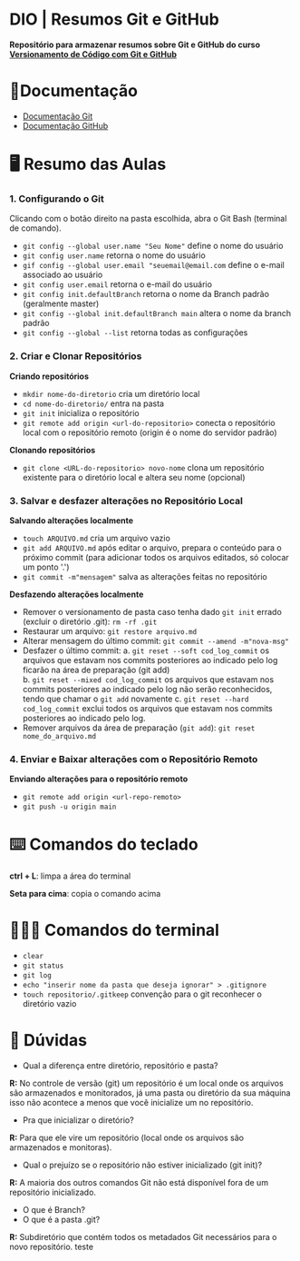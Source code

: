 # DIO | Resumos Git e GitHub

**Repositório para armazenar resumos sobre Git e GitHub do curso [Versionamento de Código com Git e GitHub](https://web.dio.me/course/406684a4-396d-4160-94b9-ead934e18564/learning/599dd3dd-d189-474f-a55c-22f37b4472da?back=/track/microsoft-azure-essentials&tab=path&moduleId=undefined)**

# 📓Documentação
- [Documentação Git](https://git-scm.com/doc)
- [Documentação GitHub](https://docs.github.com/)

# 🖥️ Resumo das Aulas

### 1. Configurando o Git
Clicando com o botão direito na pasta escolhida, abra o Git Bash (terminal de comando).
- `git config --global user.name "Seu Nome"` define o nome do usuário
- `git config user.name` retorna o nome do usuário
- `gif config --global user.email "seuemail@email.com` define o e-mail associado ao usuário 
- `git config user.email` retorna o e-mail do usuário
- `git config init.defaultBranch` retorna o nome da Branch padrão (geralmente master)
- `git config --global init.defaultBranch main` altera o nome da branch padrão
- `git config --global --list` retorna todas as configurações

### 2. Criar e Clonar Repositórios

**Criando repositórios**
- `mkdir nome-do-diretorio` cria um diretório local
- `cd nome-do-diretorio/` entra na pasta
- `git init` inicializa o repositório
- `git remote add origin <url-do-repositorio>` conecta o repositório local com o repositório remoto (origin é o nome do servidor padrão)
 
**Clonando repositórios**
- `git clone <URL-do-repositorio> novo-nome` clona um repositório existente para o diretório local e altera seu nome (opcional)

### 3. Salvar e desfazer alterações no Repositório Local

**Salvando alterações localmente**
- `touch ARQUIVO.md` cria um arquivo vazio
- `git add ARQUIVO.md` após editar o arquivo, prepara o conteúdo para o próximo commit (para adicionar todos os arquivos editados, só colocar um ponto '.')
- `git commit -m"mensagem"` salva as alterações feitas no repositório

**Desfazendo alterações localmente**
- Remover o versionamento de pasta caso tenha dado `git init` errado (excluir o diretório .git): `rm -rf .git`
- Restaurar um arquivo: `git restore arquivo.md`
- Alterar mensagem do último commit: `git commit --amend -m"nova-msg"`
- Desfazer o último commit:
a. `git reset --soft cod_log_commit` os arquivos que estavam nos commits posteriores ao indicado pelo log ficarão na área de preparação (git add)  
b. `git reset --mixed cod_log_commit` os arquivos que estavam nos commits posteriores ao indicado pelo log não serão reconhecidos, tendo que chamar o `git add` novamente
c. `git reset --hard cod_log_commit` exclui todos os arquivos que estavam nos commits posteriores ao indicado pelo log.
- Remover arquivos da área de preparação (`git add`): `git reset nome_do_arquivo.md`

### 4. Enviar e Baixar alterações com o Repositório Remoto

**Enviando alterações para o repositório remoto**
- `git remote add origin <url-repo-remoto>`
- `git push -u origin main`

 
# ⌨️ Comandos do teclado
**ctrl + L**: limpa a área do terminal

**Seta para cima**: copia o comando acima

# 👩🏽‍💻 Comandos do terminal
- `clear`
- `git status`
- `git log`
- `echo "inserir nome da pasta que deseja ignorar" > .gitignore`
- `touch repositorio/.gitkeep` convenção para o git reconhecer o diretório vazio

# 🔎 Dúvidas
- Qual a diferença entre diretório, repositório e pasta?

**R:** No controle de versão (git) um repositório é um local onde os arquivos são armazenados e monitorados, já uma pasta ou diretório da sua máquina isso não acontece a menos que você inicialize um no repositório.
- Pra que inicializar o diretório?

**R:** Para que ele vire um repositório (local onde os arquivos são armazenados e monitoras).
- Qual o prejuízo se o repositório não estiver inicializado (git init)?

**R:** A maioria dos outros comandos Git não está disponível fora de um repositório inicializado.
- O que é Branch?
- O que é a pasta .git?

**R:** Subdiretório que contém todos os metadados Git necessários para o novo repositório.
teste